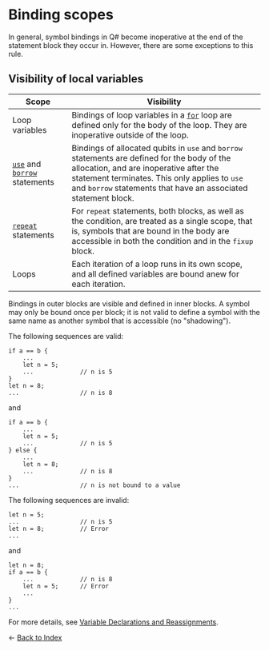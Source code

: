 # Binding scopes

In general, symbol bindings in Q# become inoperative at the end of the statement block they occur in. However, there are some exceptions to this rule.

## Visibility of local variables


| Scope | Visibility |
|------|-----|
| Loop variables |Bindings of loop variables in a [`for`](https://github.com/microsoft/qsharp-language/blob/main/Specifications/Language/2_Statements/Iterations.md#iterations) loop are defined only for the body of the loop. They are inoperative outside of the loop. |
| [`use`](https://github.com/microsoft/qsharp-language/blob/main/Specifications/Language/2_Statements/QuantumMemoryManagement.md#quantum-memory-management) and [`borrow`](https://github.com/microsoft/qsharp-language/blob/main/Specifications/Language/2_Statements/QuantumMemoryManagement.md#quantum-memory-management) statements |Bindings of allocated qubits in `use` and `borrow` statements are defined for the body of the allocation, and are inoperative after the statement terminates. This only applies to `use` and `borrow` statements that have an associated statement block.|
| [`repeat`](https://github.com/microsoft/qsharp-language/blob/main/Specifications/Language/2_Statements/ConditionalLoops.md#conditional-loops) statements |For `repeat` statements, both blocks, as well as the condition, are treated as a single scope, that is, symbols that are bound in the body are accessible in both the condition and in the `fixup` block. |
| Loops |Each iteration of a loop runs in its own scope, and all defined variables are bound anew for each iteration. |

Bindings in outer blocks are visible and defined in inner blocks.
A symbol may only be bound once per block; it is not valid to define a symbol with the same name as another symbol that is accessible (no "shadowing").

The following sequences are valid:

```qsharp
if a == b {
    ...
    let n = 5;
    ...             // n is 5
}
let n = 8;
...                 // n is 8
```

and

```qsharp
if a == b {
    ...
    let n = 5;
    ...             // n is 5
} else {
    ...
    let n = 8;
    ...             // n is 8
}
...                 // n is not bound to a value
```

The following sequences are invalid:

```qsharp
let n = 5;
...                 // n is 5
let n = 8;          // Error
...
```

and

```qsharp
let n = 8;
if a == b {
    ...             // n is 8
    let n = 5;      // Error
    ...
}
...
```

For more details, see [Variable Declarations and Reassignments](https://github.com/microsoft/qsharp-language/blob/main/Specifications/Language/2_Statements/VariableDeclarationsAndReassignments.md#variable-declarations-and-reassignments). 

← [Back to Index](https://github.com/microsoft/qsharp-language/tree/main/Specifications/Language#index)
